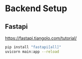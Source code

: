 # Backend Setup

## Fastapi

https://fastapi.tiangolo.com/tutorial/

```sh
pip install "fastapi[all]"
uvicorn main:app --reload
```

